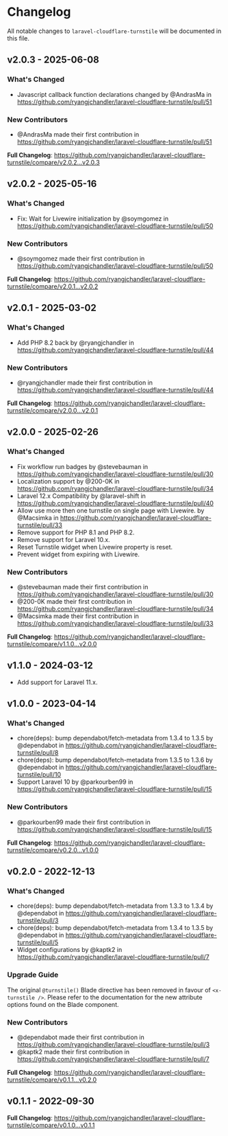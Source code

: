 # Changelog

All notable changes to `laravel-cloudflare-turnstile` will be documented in this file.

## v2.0.3 - 2025-06-08

### What's Changed

* Javascript callback function declarations changed by @AndrasMa in https://github.com/ryangjchandler/laravel-cloudflare-turnstile/pull/51

### New Contributors

* @AndrasMa made their first contribution in https://github.com/ryangjchandler/laravel-cloudflare-turnstile/pull/51

**Full Changelog**: https://github.com/ryangjchandler/laravel-cloudflare-turnstile/compare/v2.0.2...v2.0.3

## v2.0.2 - 2025-05-16

### What's Changed

* Fix: Wait for Livewire initialization by @soymgomez in https://github.com/ryangjchandler/laravel-cloudflare-turnstile/pull/50

### New Contributors

* @soymgomez made their first contribution in https://github.com/ryangjchandler/laravel-cloudflare-turnstile/pull/50

**Full Changelog**: https://github.com/ryangjchandler/laravel-cloudflare-turnstile/compare/v2.0.1...v2.0.2

## v2.0.1 - 2025-03-02

### What's Changed

* Add PHP 8.2 back by @ryangjchandler in https://github.com/ryangjchandler/laravel-cloudflare-turnstile/pull/44

### New Contributors

* @ryangjchandler made their first contribution in https://github.com/ryangjchandler/laravel-cloudflare-turnstile/pull/44

**Full Changelog**: https://github.com/ryangjchandler/laravel-cloudflare-turnstile/compare/v2.0.0...v2.0.1

## v2.0.0 - 2025-02-26

### What's Changed

* Fix workflow run badges by @stevebauman in https://github.com/ryangjchandler/laravel-cloudflare-turnstile/pull/30
* Localization support by @200-0K in https://github.com/ryangjchandler/laravel-cloudflare-turnstile/pull/34
* Laravel 12.x Compatibility by @laravel-shift in https://github.com/ryangjchandler/laravel-cloudflare-turnstile/pull/40
* Allow use more then one turnstile on single page with Livewire. by @Macsimka in https://github.com/ryangjchandler/laravel-cloudflare-turnstile/pull/33
* Remove support for PHP 8.1 and PHP 8.2.
* Remove support for Laravel 10.x.
* Reset Turnstile widget when Livewire property is reset.
* Prevent widget from expiring with Livewire.

### New Contributors

* @stevebauman made their first contribution in https://github.com/ryangjchandler/laravel-cloudflare-turnstile/pull/30
* @200-0K made their first contribution in https://github.com/ryangjchandler/laravel-cloudflare-turnstile/pull/34
* @Macsimka made their first contribution in https://github.com/ryangjchandler/laravel-cloudflare-turnstile/pull/33

**Full Changelog**: https://github.com/ryangjchandler/laravel-cloudflare-turnstile/compare/v1.1.0...v2.0.0

## v1.1.0 - 2024-03-12

* Add support for Laravel 11.x.

## v1.0.0 - 2023-04-14

### What's Changed

- chore(deps): bump dependabot/fetch-metadata from 1.3.4 to 1.3.5 by @dependabot in https://github.com/ryangjchandler/laravel-cloudflare-turnstile/pull/8
- chore(deps): bump dependabot/fetch-metadata from 1.3.5 to 1.3.6 by @dependabot in https://github.com/ryangjchandler/laravel-cloudflare-turnstile/pull/10
- Support Laravel 10 by @parkourben99 in https://github.com/ryangjchandler/laravel-cloudflare-turnstile/pull/15

### New Contributors

- @parkourben99 made their first contribution in https://github.com/ryangjchandler/laravel-cloudflare-turnstile/pull/15

**Full Changelog**: https://github.com/ryangjchandler/laravel-cloudflare-turnstile/compare/v0.2.0...v1.0.0

## v0.2.0 - 2022-12-13

### What's Changed

- chore(deps): bump dependabot/fetch-metadata from 1.3.3 to 1.3.4 by @dependabot in https://github.com/ryangjchandler/laravel-cloudflare-turnstile/pull/3
- chore(deps): bump dependabot/fetch-metadata from 1.3.4 to 1.3.5 by @dependabot in https://github.com/ryangjchandler/laravel-cloudflare-turnstile/pull/5
- Widget configurations by @kaptk2 in https://github.com/ryangjchandler/laravel-cloudflare-turnstile/pull/7

### Upgrade Guide

The original `@turnstile()` Blade directive has been removed in favour of `<x-turnstile />`. Please refer to the documentation for the new attribute options found on the Blade component.

### New Contributors

- @dependabot made their first contribution in https://github.com/ryangjchandler/laravel-cloudflare-turnstile/pull/3
- @kaptk2 made their first contribution in https://github.com/ryangjchandler/laravel-cloudflare-turnstile/pull/7

**Full Changelog**: https://github.com/ryangjchandler/laravel-cloudflare-turnstile/compare/v0.1.1...v0.2.0

## v0.1.1 - 2022-09-30

**Full Changelog**: https://github.com/ryangjchandler/laravel-cloudflare-turnstile/compare/v0.1.0...v0.1.1
